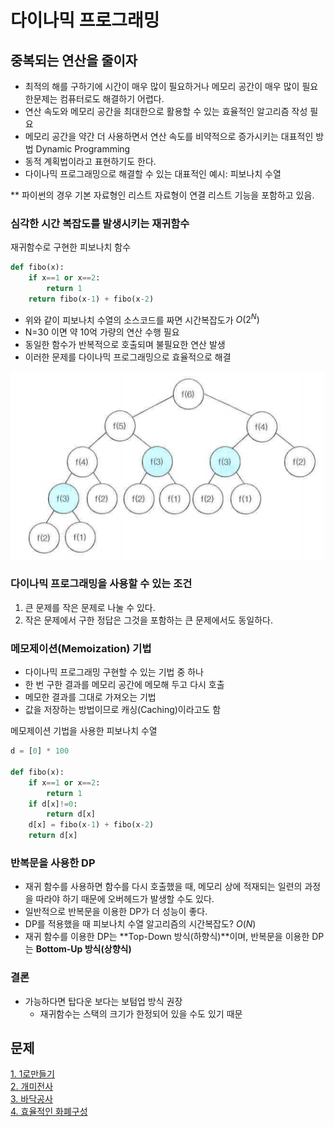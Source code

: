# 다이나믹 프로그래밍

## 중복되는 연산을 줄이자
- 최적의 해를 구하기에 시간이 매우 많이 필요하거나 메모리 공간이 매우 많이 필요한문제는 컴퓨터로도 해결하기 어렵다.
- 연산 속도와 메모리 공간을 최대한으로 활용할 수 있는 효율적인 알고리즘 작성 필요
- 메모리 공간을 약간 더 사용하면서 연산 속도를 비약적으로 증가시키는 대표적인 방법 Dynamic Programming
- 동적 계획법이라고 표현하기도 한다. 
- 다이나믹 프로그래밍으로 해결할 수 있는 대표적인 예시: 피보나치 수열

** 파이썬의 경우 기본 자료형인 리스트 자료형이 연결 리스트 기능을 포함하고 있음. 

### 심각한 시간 복잡도를 발생시키는 재귀함수

재귀함수로 구현한 피보나치 함수
```python
def fibo(x):
    if x==1 or x==2:
        return 1
    return fibo(x-1) + fibo(x-2)
```
- 위와 같이 피보나치 수열의 소스코드를 짜면 시간복잡도가 $O(2^N)$
- N=30 이면 약 10억 가량의 연산 수행 필요
- 동일한 함수가 반복적으로 호출되며 불필요한 연산 발생
- 이러한 문제를 다이나믹 프로그래밍으로 효율적으로 해결

![피보나치이미지](imgs/fib.png)

### 다이나믹 프로그래밍을 사용할 수 있는 조건
1. 큰 문제를 작은 문제로 나눌 수 있다. 
2. 작은 문제에서 구한 정답은 그것을 포함하는 큰 문제에서도 동일하다. 

### 메모제이션(Memoization) 기법
- 다이나믹 프로그래밍 구현할 수 있는 기법 중 하나
- 한 번 구한 결과를 메모리 공간에 메모해 두고 다시 호출
- 메모한 결과를 그대로 가져오는 기법
- 값을 저장하는 방법이므로 캐싱(Caching)이라고도 함
  
메모제이션 기법을 사용한 피보나치 수열
```python
d = [0] * 100

def fibo(x):
    if x==1 or x==2:
        return 1
    if d[x]!=0:
        return d[x]
    d[x] = fibo(x-1) + fibo(x-2)
    return d[x]
```

### 반복문을 사용한 DP
- 재귀 함수를 사용하면 함수를 다시 호출했을 때, 메모리 상에 적재되는 일련의 과정을 따라야 하기 때문에 오버헤드가 발생할 수도 있다. 
- 일반적으로 반복문을 이용한 DP가 더 성능이 좋다. 
- DP를 적용했을 때 피보나치 수열 알고리즘의 시간복잡도? $O(N)$
- 재귀 함수를 이용한 DP는 **Top-Down 방식(하향식)**이며, 반복문을 이용한 DP는 **Bottom-Up 방식(상향식)**

### 결론
- 가능하다면 탑다운 보다는 보텀업 방식 권장
  - 재귀함수는 스택의 크기가 한정되어 있을 수도 있기 때문

## 문제
[1. 1로만들기](./%EB%AC%B8%EC%A0%9C_1%EB%A1%9C%EB%A7%8C%EB%93%A4%EA%B8%B0.md)\
[2. 개미전사](./%EB%AC%B8%EC%A0%9C_%EA%B0%9C%EB%AF%B8%EC%A0%84%EC%82%AC.md)\
[3. 바닥공사](./%EB%AC%B8%EC%A0%9C_%EB%B0%94%EB%8B%A5%EA%B3%B5%EC%82%AC.md)\
[4. 효율적인 화폐구성](./%EB%AC%B8%EC%A0%9C_%ED%9A%A8%EC%9C%A8%EC%A0%81%EC%9D%B8%ED%99%94%ED%8F%90%EA%B5%AC%EC%84%B1.md)